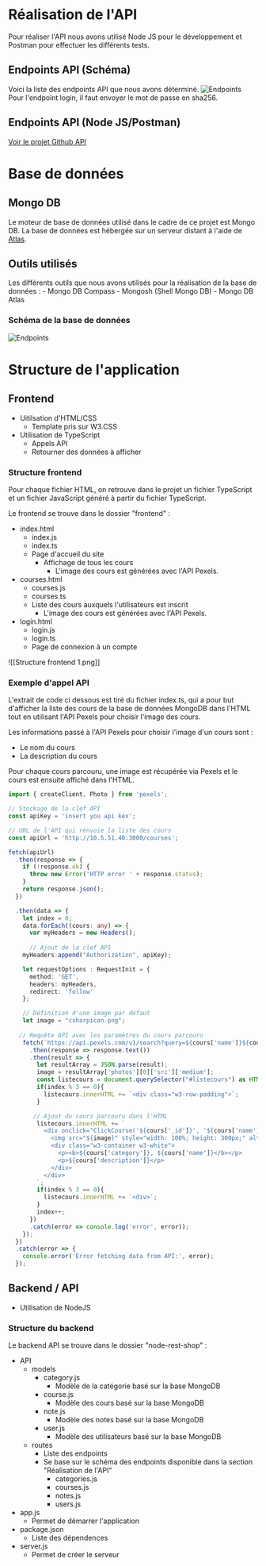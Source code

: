 # Réalisation de l'API

Pour réaliser l'API nous avons utilisé Node JS pour le développement et Postman pour effectuer les différents tests.
## Endpoints API (Schéma)

Voici la liste des endpoints API que nous avons déterminé.
![Endpoints](Endpoints.png)
Pour l'endpoint login, il faut envoyer le mot de passe en sha256.

## Endpoints API (Node JS/Postman)
[Voir le projet Github API](https://github.com/KarelSvbd/BackendUdewish/tree/main)

# Base de données
## Mongo DB

Le moteur de base de données utilisé dans le cadre de ce projet est Mongo DB.
La base de données est hébergée sur un serveur distant à l'aide de [Atlas](https://www.mongodb.com/atlas/database).
## Outils utilisés

Les différents outils que nous avons utilisés pour la réalisation de la base de données :
	- Mongo DB Compass
	- Mongosh (Shell Mongo DB)
	- Mongo DB Atlas
### Schéma de la base de données
![Endpoints](schooldb.png)

# Structure de l'application

## Frontend
- Uitilsation d'HTML/CSS
	- Template pris sur W3.CSS
- Utilisation de TypeScript
	- Appels API
	- Retourner des données à afficher
### Structure frontend
Pour chaque fichier HTML, on retrouve dans le projet un fichier TypeScript et un fichier JavaScript généré à partir du fichier TypeScript.

Le frontend se trouve dans le dossier "frontend" :
- index.html
	- index.js
	- index.ts
	- Page d'accueil du site
		- Affichage de tous les cours
			- L'image des cours est générées avec l'API Pexels.
- courses.html
	- courses.js
	- courses.ts
	- Liste des cours auxquels l'utilisateurs est inscrit
		- L'image des cours est générées avec l'API Pexels.
- login.html
	- login.js
	- login.ts
	- Page de connexion à un compte

![[Structure frontend 1.png]]
### Exemple d'appel API

L'extrait de code ci dessous est tiré du fichier index.ts, qui a pour but d'afficher la liste des cours de la base de données MongoDB dans l'HTML tout en utilisant l'API Pexels pour choisir l'image des cours.

Les informations passé à l'API Pexels pour choisir l'image d'un cours sont :
- Le nom du cours
- La description du cours

Pour chaque cours parcouru, une image est récupérée via Pexels et le cours est ensuite affiché dans l'HTML.

```ts
import { createClient, Photo } from 'pexels';

// Stockage de la clef API
const apiKey = 'insert you api kex';

// URL de l'API qui renvoie la liste des cours
const apiUrl = 'http://10.5.51.40:3000/courses';

fetch(apiUrl)
  .then(response => {
    if (!response.ok) {
      throw new Error('HTTP error ' + response.status);
    }
    return response.json();
  })

  .then(data => {
    let index = 0;
    data.forEach((cours: any) => {
      var myHeaders = new Headers();
      
      // Ajout de la clef API
    myHeaders.append("Authorization", apiKey);

    let requestOptions : RequestInit = {
      method: 'GET',
      headers: myHeaders,
      redirect: 'follow'
    };

	// Définition d'une image par défaut
    let image = "csharpicon.png";
    
   // Requête API avec les paramètres du cours parcouru
    fetch(`https://api.pexels.com/v1/search?query=${cours['name']}${cours['category']}&per_page=1`, requestOptions)
      .then(response => response.text())
      .then(result => {
        let resultArray = JSON.parse(result);
        image = resultArray['photos'][0]['src']['medium'];
        const listecours = document.querySelector("#listecours") as HTMLElement;
        if(index % 3 == 0){
          listecours.innerHTML += `<div class="w3-row-padding">`;
        }

       // Ajout du cours parcouru dans l'HTML
        listecours.innerHTML += `
          <div onclick="ClickCourse('${cours['_id']}', '${cours['name']}')" class="w3-third w3-container w3-margin-bottom" style="color: red;">
            <img src="${image}" style="width: 100%; height: 300px;" alt="Norway" style="width:100%" class="w3-hover-opacity">
            <div class="w3-container w3-white">
              <p><b>${cours['category']}, ${cours['name']}</b></p>
              <p>${cours['description']}</p>
            </div>
          </div>
        `;
        if(index % 3 == 0){
          listecours.innerHTML += `<div>`;
        }
        index++;
      })
      .catch(error => console.log('error', error));
    });
  })
  .catch(error => {
    console.error('Error fetching data from API:', error);
  });
```
## Backend / API
- Utilisation de NodeJS
### Structure du backend
Le backend API se trouve dans le dossier "node-rest-shop" :
- API
	- models
		- category.js
			- Modèle de la catégorie basé sur la base MongoDB
		- course.js
			- Modèle des cours basé sur la base MongoDB
		- note.js
			- Modèle des notes basé sur la base MongoDB
		- user.js
			- Modèle des utilisateurs basé sur la base MongoDB
	- routes
		- Liste des endpoints
		- Se base sur le schéma des endpoints disponible dans la section "Réalisation de l'API"
			- categories.js
			- courses.js
			- notes.js
			- users.js
- app.js
	- Permet de démarrer l'application
- package.json
	- Liste des dépendences
- server.js
	- Permet de créer le serveur
